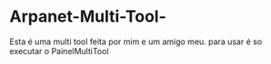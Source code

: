 # Arpanet-Multi-Tool-
Esta é uma multi tool feita por mim e um amigo meu.
para usar é so executar o PainelMultiTool

